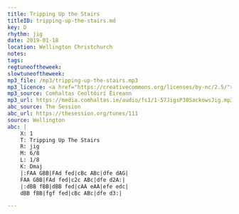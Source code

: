 ```yaml
---
title: Tripping Up the Stairs
titleID: tripping-up-the-stairs.md
key: D
rhythm: jig
date: 2019-01-18
location: Wellington Christchurch
notes:
tags:
regtuneoftheweek:
slowtuneoftheweek:
mp3_file: /mp3/tripping-up-the-stairs.mp3
mp3_licence: <a href="https://creativecommons.org/licenses/by-nc/2.5/">CC-BY-NC-2.5</a>
mp3_source: Comhaltas Ceoltóirí Éireann
mp3_url: https://media.comhaltas.ie/audio/fs1/1-57JigsP30SackowsJig.mp3
abc_source: The Session
abc_url: https://thesession.org/tunes/111
source: Wellington
abc: |
    X: 1
    T: Tripping Up The Stairs
    R: jig
    M: 6/8
    L: 1/8
    K: Dmaj
    |:FAA GBB|FAd fed|cBc ABc|dfe dAG|
    FAA GBB|FAd fed|c2c ABc|dfe d2A:|
    |:dBB fBB|dBB fed|cAA eAA|efe edc|
    dBB fBB|fgf fed|cBc ABc|dfe d3:|

---
```

